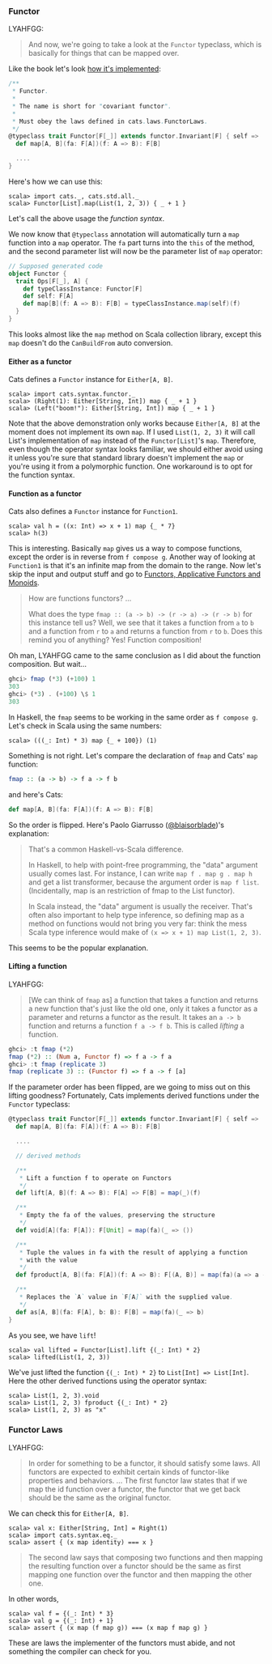 
  [FunctorSource]: $catsBaseUrl$/core/src/main/scala/cats/Functor.scala
  [@blaisorblade]: https://twitter.com/blaisorblade
  [fafm]: http://learnyouahaskell.com/functors-applicative-functors-and-monoids

### Functor

LYAHFGG:

> And now, we're going to take a look at the `Functor` typeclass, which is basically for things that can be mapped over.

Like the book let's look [how it's implemented][FunctorSource]:

```scala
/**
 * Functor.
 *
 * The name is short for "covariant functor".
 *
 * Must obey the laws defined in cats.laws.FunctorLaws.
 */
@typeclass trait Functor[F[_]] extends functor.Invariant[F] { self =>
  def map[A, B](fa: F[A])(f: A => B): F[B]

  ....
}
```

Here's how we can use this:

```console:new
scala> import cats._, cats.std.all._
scala> Functor[List].map(List(1, 2, 3)) { _ + 1 }
```

Let's call the above usage the *function syntax*.

We now know that `@typeclass` annotation will automatically turn a `map` function into a `map` operator.
The `fa` part turns into the `this` of the method, and the second parameter list will now be
the parameter list of `map` operator:

```scala
// Supposed generated code
object Functor {
  trait Ops[F[_], A] {
    def typeClassInstance: Functor[F]
    def self: F[A]
    def map[B](f: A => B): F[B] = typeClassInstance.map(self)(f)
  }
}
```

This looks almost like the `map` method on Scala collection library,
except this `map` doesn't do the `CanBuildFrom` auto conversion.

#### Either as a functor

Cats defines a `Functor` instance for `Either[A, B]`.

```console
scala> import cats.syntax.functor._
scala> (Right(1): Either[String, Int]) map { _ + 1 }
scala> (Left("boom!"): Either[String, Int]) map { _ + 1 }
```

Note that the above demonstration only works because `Either[A, B]` at the moment
does not implement its own `map`.
If I used `List(1, 2, 3)` it will call List's implementation of `map` instead of
the `Functor[List]`'s `map`. Therefore, even though the operator syntax looks familiar,
we should either avoid using it unless you're sure that standard library doesn't implement the `map`
or you're using it from a polymorphic function.
One workaround is to opt for the function syntax.

#### Function as a functor

Cats also defines a `Functor` instance for `Function1`.

```console
scala> val h = ((x: Int) => x + 1) map {_ * 7}
scala> h(3)
```

This is interesting. Basically `map` gives us a way to compose functions, except the order is in reverse from `f compose g`. Another way of looking at `Function1` is that it's an infinite map from the domain to the range. Now let's skip the input and output stuff and go to [Functors, Applicative Functors and Monoids][fafm].

> How are functions functors?
> ...
>
> What does the type `fmap :: (a -> b) -> (r -> a) -> (r -> b)` for this instance tell us? Well, we see that it takes a function from `a` to `b` and a function from `r` to `a` and returns a function from `r` to `b`. Does this remind you of anything? Yes! Function composition!

Oh man, LYAHFGG came to the same conclusion as I did about the function composition. But wait...

```haskell
ghci> fmap (*3) (+100) 1
303
ghci> (*3) . (+100) \$ 1  
303
```

In Haskell, the `fmap` seems to be working in the same order as `f compose g`. Let's check in Scala using the same numbers:

```console
scala> (((_: Int) * 3) map {_ + 100}) (1)
```

Something is not right. Let's compare the declaration of `fmap` and Cats' `map` function:

```haskell
fmap :: (a -> b) -> f a -> f b

```

and here's Cats:

```scala
def map[A, B](fa: F[A])(f: A => B): F[B]

```

So the order is flipped. Here's Paolo Giarrusso ([@blaisorblade][@blaisorblade])'s explanation:

> That's a common Haskell-vs-Scala difference.
>
> In Haskell, to help with point-free programming, the "data" argument usually comes last. For instance, I can write `map f . map g . map h` and get a list transformer, because the argument order is `map f list`. (Incidentally, map is an restriction of fmap to the List functor).
>
> In Scala instead, the "data" argument is usually the receiver. That's often also important to help type inference, so defining map as a method on functions would not bring you very far: think the mess Scala type inference would make of `(x => x + 1) map List(1, 2, 3)`.

This seems to be the popular explanation.

#### Lifting a function

LYAHFGG:

> [We can think of `fmap` as] a function that takes a function and returns a new function that's just like the old one, only it takes a functor as a parameter and returns a functor as the result. It takes an `a -> b` function and returns a function `f a -> f b`. This is called *lifting* a function.

```haskell
ghci> :t fmap (*2)  
fmap (*2) :: (Num a, Functor f) => f a -> f a  
ghci> :t fmap (replicate 3)  
fmap (replicate 3) :: (Functor f) => f a -> f [a]  
```

If the parameter order has been flipped, are we going to miss out on this lifting goodness?
Fortunately, Cats implements derived functions under the `Functor` typeclass:

```scala
@typeclass trait Functor[F[_]] extends functor.Invariant[F] { self =>
  def map[A, B](fa: F[A])(f: A => B): F[B]

  ....

  // derived methods

  /**
   * Lift a function f to operate on Functors
   */
  def lift[A, B](f: A => B): F[A] => F[B] = map(_)(f)

  /**
   * Empty the fa of the values, preserving the structure
   */
  def void[A](fa: F[A]): F[Unit] = map(fa)(_ => ())

  /**
   * Tuple the values in fa with the result of applying a function
   * with the value
   */
  def fproduct[A, B](fa: F[A])(f: A => B): F[(A, B)] = map(fa)(a => a -> f(a))

  /**
   * Replaces the `A` value in `F[A]` with the supplied value.
   */
  def as[A, B](fa: F[A], b: B): F[B] = map(fa)(_ => b)
}
```

As you see, we have `lift`!

```console
scala> val lifted = Functor[List].lift {(_: Int) * 2}
scala> lifted(List(1, 2, 3))
```

We've just lifted the function `{(_: Int) * 2}` to `List[Int] => List[Int]`. Here the other derived functions using the operator syntax:

```console
scala> List(1, 2, 3).void
scala> List(1, 2, 3) fproduct {(_: Int) * 2}
scala> List(1, 2, 3) as "x"
```

### Functor Laws

LYAHFGG:

> In order for something to be a functor, it should satisfy some laws.
> All functors are expected to exhibit certain kinds of functor-like properties and behaviors.
> ...
> The first functor law states that if we map the id function over a functor, the functor that we get back should be the same as the original functor.

We can check this for `Either[A, B]`.

```console
scala> val x: Either[String, Int] = Right(1)
scala> import cats.syntax.eq._
scala> assert { (x map identity) === x }
```

> The second law says that composing two functions and then mapping the resulting function over a functor should be the same as first mapping one function over the functor and then mapping the other one.

In other words,

```console
scala> val f = {(_: Int) * 3}
scala> val g = {(_: Int) + 1}
scala> assert { (x map (f map g)) === (x map f map g) }
```

These are laws the implementer of the functors must abide, and not something the compiler can check for you. 
